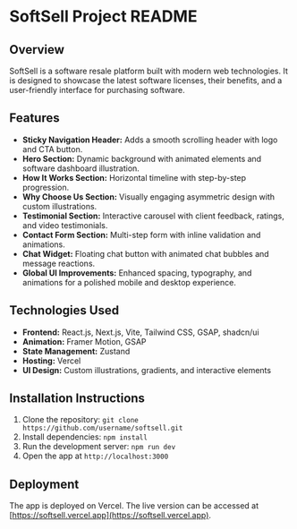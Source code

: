 # SoftSell Project README

## Overview
SoftSell is a software resale platform built with modern web technologies. It is designed to showcase the latest software licenses, their benefits, and a user-friendly interface for purchasing software.

## Features
- **Sticky Navigation Header:** Adds a smooth scrolling header with logo and CTA button.
- **Hero Section:** Dynamic background with animated elements and software dashboard illustration.
- **How It Works Section:** Horizontal timeline with step-by-step progression.
- **Why Choose Us Section:** Visually engaging asymmetric design with custom illustrations.
- **Testimonial Section:** Interactive carousel with client feedback, ratings, and video testimonials.
- **Contact Form Section:** Multi-step form with inline validation and animations.
- **Chat Widget:** Floating chat button with animated chat bubbles and message reactions.
- **Global UI Improvements:** Enhanced spacing, typography, and animations for a polished mobile and desktop experience.

## Technologies Used
- **Frontend:** React.js, Next.js, Vite, Tailwind CSS, GSAP, shadcn/ui
- **Animation:** Framer Motion, GSAP
- **State Management:** Zustand
- **Hosting:** Vercel
- **UI Design:** Custom illustrations, gradients, and interactive elements

## Installation Instructions
1. Clone the repository: `git clone https://github.com/username/softsell.git`
2. Install dependencies: `npm install`
3. Run the development server: `npm run dev`
4. Open the app at `http://localhost:3000`

## Deployment
The app is deployed on Vercel. The live version can be accessed at [https://softsell.vercel.app](https://softsell.vercel.app).
